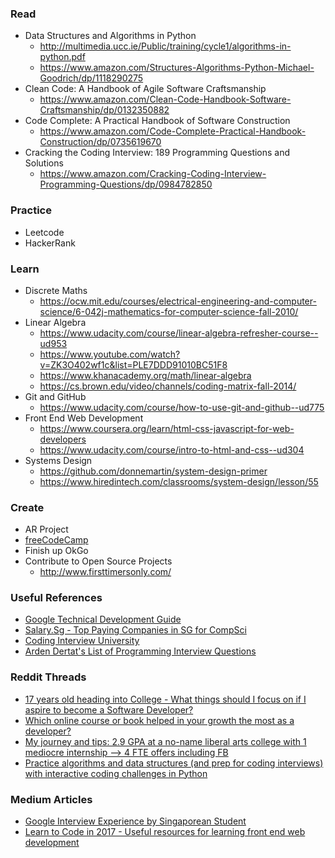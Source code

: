 ### Read

- Data Structures and Algorithms in Python
  - http://multimedia.ucc.ie/Public/training/cycle1/algorithms-in-python.pdf
  - https://www.amazon.com/Structures-Algorithms-Python-Michael-Goodrich/dp/1118290275
- Clean Code: A Handbook of Agile Software Craftsmanship
  - https://www.amazon.com/Clean-Code-Handbook-Software-Craftsmanship/dp/0132350882
- Code Complete: A Practical Handbook of Software Construction
  - https://www.amazon.com/Code-Complete-Practical-Handbook-Construction/dp/0735619670
- Cracking the Coding Interview: 189 Programming Questions and Solutions
  - https://www.amazon.com/Cracking-Coding-Interview-Programming-Questions/dp/0984782850

### Practice

- Leetcode
- HackerRank

### Learn

- Discrete Maths
  - https://ocw.mit.edu/courses/electrical-engineering-and-computer-science/6-042j-mathematics-for-computer-science-fall-2010/
- Linear Algebra
  - https://www.udacity.com/course/linear-algebra-refresher-course--ud953
  - https://www.youtube.com/watch?v=ZK3O402wf1c&list=PLE7DDD91010BC51F8
  - https://www.khanacademy.org/math/linear-algebra
  - https://cs.brown.edu/video/channels/coding-matrix-fall-2014/
- Git and GitHub
  - https://www.udacity.com/course/how-to-use-git-and-github--ud775
- Front End Web Development
  - https://www.coursera.org/learn/html-css-javascript-for-web-developers
  - https://www.udacity.com/course/intro-to-html-and-css--ud304
- Systems Design
  - https://github.com/donnemartin/system-design-primer
  - https://www.hiredintech.com/classrooms/system-design/lesson/55

### Create

- AR Project
- [freeCodeCamp](https://www.freecodecamp.com/)
- Finish up OkGo
- Contribute to Open Source Projects
  - http://www.firsttimersonly.com/

### Useful References

- [Google Technical Development Guide](https://www.google.com/about/careers/students/guide-to-technical-development.html)
- [Salary.Sg - Top Paying Companies in SG for CompSci](http://forums.salary.sg/income-jobs/8617-top-paying-companies-sg-compsci.html#post94905)
- [Coding Interview University](https://github.com/jwasham/coding-interview-university/blob/master/README.md#recursion)
- [Arden Dertat's List of Programming Interview Questions](http://www.ardendertat.com/2012/01/09/programming-interview-questions/)

### Reddit Threads

- [17 years old heading into College - What things should I focus on if I aspire to become a Software Developer?](https://www.reddit.com/r/cscareerquestions/comments/691zpw/17_years_old_heading_into_college_what_things/)
- [Which online course or book helped in your growth the most as a developer?](https://www.reddit.com/r/cscareerquestions/comments/65ln8o/which_online_course_or_book_helped_in_your_growth/)
- [My journey and tips: 2.9 GPA at a no-name liberal arts college with 1 mediocre internship —> 4 FTE offers including FB](https://www.reddit.com/r/cscareerquestions/comments/6278bi/my_journey_and_tips_29_gpa_at_a_noname_liberal/)
- [Practice algorithms and data structures (and prep for coding interviews) with interactive coding challenges in Python](https://github.com/donnemartin/coding)

### Medium Articles

- [Google Interview Experience by Singaporean Student](https://medium.com/@jinzhe/my-google-interview-experience-51f716c7e578)
- [Learn to Code in 2017 - Useful resources for learning front end web development](https://hackernoon.com/learn-to-code-in-2017-get-hired-and-have-fun-along-the-way-5ff4c1b1a790?source=userActivityShare-ff62632145a3-1494413549&gi=1bef10198695)
